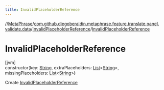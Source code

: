 ```yaml
---
title: InvalidPlaceholderReference
---
```

//[MetaPhrase](../../../index.html)/[com.github.diegoberaldin.metaphrase.feature.translate.panel.validate.data](../index.html)/[InvalidPlaceholderReference](index.html)/[InvalidPlaceholderReference](-invalid-placeholder-reference.html)



# InvalidPlaceholderReference



[jvm]\
constructor(key: [String](https://kotlinlang.org/api/latest/jvm/stdlib/kotlin/-string/index.html), extraPlaceholders: [List](https://kotlinlang.org/api/latest/jvm/stdlib/kotlin.collections/-list/index.html)&lt;[String](https://kotlinlang.org/api/latest/jvm/stdlib/kotlin/-string/index.html)&gt;, missingPlaceholders: [List](https://kotlinlang.org/api/latest/jvm/stdlib/kotlin.collections/-list/index.html)&lt;[String](https://kotlinlang.org/api/latest/jvm/stdlib/kotlin/-string/index.html)&gt;)



Create [InvalidPlaceholderReference](index.html)





